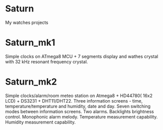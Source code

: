 # Saturn
My watches projects

# Saturn_mk1
Simple clocks on ATmega8 MCU + 7 segments display and wathes crystal with 32 kHz resonant frequency crystal.

# Saturn_mk2
Simple clocks/alarm/room meteo station on Atmega8 + HD44780( 16x2 LCD) + DS3231 + DHT11/DHT22.
  Three information screens - time, temperature/temperature and humidity, date and day.
  Seven switching modes between information screens.
  Two alarms.
  Backlights brightness control.
  Monophonic alarm melody.
  Temperature measurement capability.
  Humidity measurement capability.
  
